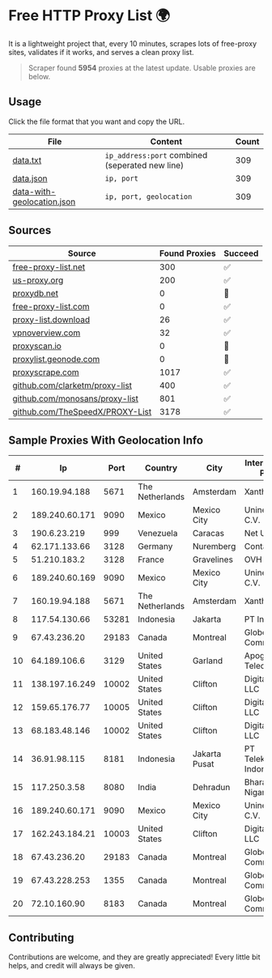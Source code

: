 
# Free HTTP Proxy List 🌍

It is a lightweight project that, every 10 minutes, scrapes lots of free-proxy sites, validates if it works, and serves a clean proxy list.


> Scraper found **5954** proxies at the latest update. Usable proxies are below.

## Usage

Click the file format that you want and copy the URL.


|File|Content|Count|
|----|-------|-----|
|[data.txt](https://raw.githubusercontent.com/themiralay/Proxy-List-World/master/data.txt)|`ip_address:port` combined (seperated new line)|309|
|[data.json](https://raw.githubusercontent.com/themiralay/Proxy-List-World/master/data.json)|`ip, port`|309|
|[data-with-geolocation.json](https://raw.githubusercontent.com/themiralay/Proxy-List-World/master/data-with-geolocation.json)|`ip, port, geolocation`|309|

## Sources

|Source|Found Proxies|Succeed|
|------|-------------|-------|
|[free-proxy-list.net](https://free-proxy-list.net)|300|✅|
|[us-proxy.org](https://www.us-proxy.org)|200|✅|
|[proxydb.net](http://proxydb.net)|0|🚫|
|[free-proxy-list.com](https://free-proxy-list.com/?page=&port=&type%5B%5D=http&type%5B%5D=https&up_time=0&search=Search)|0|✅|
|[proxy-list.download](https://www.proxy-list.download/HTTP)|26|✅|
|[vpnoverview.com](https://vpnoverview.com/privacy/anonymous-browsing/free-proxy-servers)|32|✅|
|[proxyscan.io](https://www.proxyscan.io)|0|🚫|
|[proxylist.geonode.com](https://proxylist.geonode.com/api/proxy-list?limit=300&page=1&sort_by=lastChecked&sort_type=desc&protocols=http,https)|0|🚫|
|[proxyscrape.com](https://api.proxyscrape.com/v2/?request=displayproxies&protocol=http&timeout=10000&country=all&ssl=all&anonymity=all)|1017|✅|
|[github.com/clarketm/proxy-list](https://raw.githubusercontent.com/clarketm/proxy-list/master/proxy-list-raw.txt)|400|✅|
|[github.com/monosans/proxy-list](https://raw.githubusercontent.com/monosans/proxy-list/main/proxies/http.txt)|801|✅|
|[github.com/TheSpeedX/PROXY-List](https://raw.githubusercontent.com/TheSpeedX/PROXY-List/master/http.txt)|3178|✅|


## Sample Proxies With Geolocation Info

|#|Ip|Port|Country|City|Internet Service Provider|
|-|--|----|-------|----|-------------------------|
|1|160.19.94.188|5671|The Netherlands|Amsterdam|Xantho UAB|
|2|189.240.60.171|9090|Mexico|Mexico City|Uninet S.A. de C.V.|
|3|190.6.23.219|999|Venezuela|Caracas|Net Uno|
|4|62.171.133.66|3128|Germany|Nuremberg|Contabo GmbH|
|5|51.210.183.2|3128|France|Gravelines|OVH SAS|
|6|189.240.60.169|9090|Mexico|Mexico City|Uninet S.A. de C.V.|
|7|160.19.94.188|5671|The Netherlands|Amsterdam|Xantho UAB|
|8|117.54.130.66|53281|Indonesia|Jakarta|PT IndoInternet|
|9|67.43.236.20|29183|Canada|Montreal|GloboTech Communications|
|10|64.189.106.6|3129|United States|Garland|Apogee Telecom Inc.|
|11|138.197.16.249|10002|United States|Clifton|DigitalOcean, LLC|
|12|159.65.176.77|10005|United States|Clifton|DigitalOcean, LLC|
|13|68.183.48.146|10002|United States|Clifton|DigitalOcean, LLC|
|14|36.91.98.115|8181|Indonesia|Jakarta Pusat|PT Telekomunikasi Indonesia|
|15|117.250.3.58|8080|India|Dehradun|Bharat Sanchar Nigam Ltd|
|16|189.240.60.171|9090|Mexico|Mexico City|Uninet S.A. de C.V.|
|17|162.243.184.21|10003|United States|Clifton|DigitalOcean, LLC|
|18|67.43.236.20|29183|Canada|Montreal|GloboTech Communications|
|19|67.43.228.253|1355|Canada|Montreal|GloboTech Communications|
|20|72.10.160.90|8183|Canada|Montreal|GloboTech Communications|



## Contributing

Contributions are welcome, and they are greatly appreciated! Every
little bit helps, and credit will always be given.

